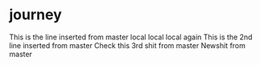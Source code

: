 # journey
This is the line inserted from master
local local
local again
This is the 2nd line inserted from master
Check this 3rd shit from master
Newshit from master
